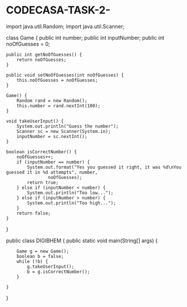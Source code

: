 # CODECASA-TASK-2-
import java.util.Random;
import java.util.Scanner;

class Game {
    public int number;
    public int inputNumber;
    public int noOfGuesses = 0;

    public int getNoOfGuesses() {
        return noOfGuesses;
    }

    public void setNoOfGuesses(int noOfGuesses) {
        this.noOfGuesses = noOfGuesses;
    }

    Game() {
        Random rand = new Random();
        this.number = rand.nextInt(100);
    }

    void takeUserInput() {
        System.out.println("Guess the number");
        Scanner sc = new Scanner(System.in);
        inputNumber = sc.nextInt();
    }

    boolean isCorrectNumber() {
        noOfGuesses++;
        if (inputNumber == number) {
            System.out.format("Yes you guessed it right, it was %d\nYou guessed it in %d attempts", number,
                    noOfGuesses);
            return true;
        } else if (inputNumber < number) {
            System.out.println("Too low...");
        } else if (inputNumber > number) {
            System.out.println("Too high...");
        }
        return false;
    }

}

public class DIGIBHEM {
    public static void main(String[] args) {
       

        Game g = new Game();
        boolean b = false;
        while (!b) {
            g.takeUserInput();
            b = g.isCorrectNumber();
        }

    }
}

